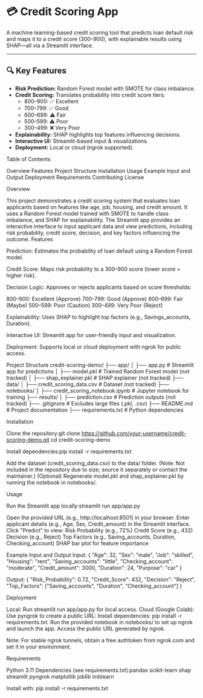 # 💳 Credit Scoring App

A machine learning-based credit scoring tool that predicts loan default risk and maps it to a credit score (300–900), with explainable results using SHAP—all via a Streamlit interface.

---

## 🔍 Key Features

- **Risk Prediction:** Random Forest model with SMOTE for class imbalance.
- **Credit Scoring:** Translates probability into credit score tiers:
  - 800–900: ✅ Excellent
  - 700–799: ✅ Good
  - 600–699: ⚠️ Fair
  - 500–599: ⚠️ Poor
  - 300–499: ❌ Very Poor
- **Explainability:** SHAP highlights top features influencing decisions.
- **Interactive UI:** Streamlit-based input & visualizations.
- **Deployment:** Local or cloud (ngrok supported).

Table of Contents

Overview
Features
Project Structure
Installation
Usage
Example Input and Output
Deployment
Requirements
Contributing
License

Overview

This project demonstrates a credit scoring system that evaluates loan applicants based on features like age, job, housing, and credit amount. It uses a Random Forest model trained with SMOTE to handle class imbalance, and SHAP for explainability. The Streamlit app provides an interactive interface to input applicant data and view predictions, including risk probability, credit score, decision, and key factors influencing the outcome.
Features

Prediction: Estimates the probability of loan default using a Random Forest model.

Credit Score: Maps risk probability to a 300–900 score (lower score = higher risk).

Decision Logic: Approves or rejects applicants based on score thresholds:

800–900: Excellent (Approve)
700–799: Good (Approve)
600–699: Fair (Maybe)
500–599: Poor (Caution)
300–499: Very Poor (Reject)


Explainability: Uses SHAP to highlight top factors (e.g., Savings_accounts, Duration).

Interactive UI: Streamlit app for user-friendly input and visualization.

Deployment: Supports local or cloud deployment with ngrok for public access.

Project Structure
credit-scoring-demo/
├── app/
│   ├── app.py              # Streamlit app for predictions
│   ├── model.pkl           # Trained Random Forest model (not tracked)
│   ├── shap_explainer.pkl  # SHAP explainer (not tracked)
├── data/
│   ├── credit_scoring_data.csv  # Dataset (not tracked)
├── notebooks/
│   ├── credit_scoring_notebook.ipynb  # Jupyter notebook for training
├── results/
│   ├── prediction.csv      # Prediction outputs (not tracked)
├── .gitignore              # Excludes large files (.pkl, .csv)
├── README.md               # Project documentation
├── requirements.txt        # Python dependencies

Installation

Clone the repository:git clone https://github.com/your-username/credit-scoring-demo.git
cd credit-scoring-demo


Install dependencies:pip install -r requirements.txt


Add the dataset (credit_scoring_data.csv) to the data/ folder. (Note: Not included in the repository due to size; source it separately or contact the maintainer.)
(Optional) Regenerate model.pkl and shap_explainer.pkl by running the notebook in notebooks/.

Usage

Run the Streamlit app locally:streamlit run app/app.py


Open the provided URL (e.g., http://localhost:8501) in your browser.
Enter applicant details (e.g., Age, Sex, Credit_amount) in the Streamlit interface.
Click "Predict" to view:
Risk Probability (e.g., 72%)
Credit Score (e.g., 432)
Decision (e.g., Reject)
Top Factors (e.g., Saving_accounts, Duration, Checking_account)
SHAP bar plot for feature importance



Example Input and Output
Input:
{
    "Age": 32,
    "Sex": "male",
    "Job": "skilled",
    "Housing": "rent",
    "Saving_accounts": "little",
    "Checking_account": "moderate",
    "Credit_amount": 3000,
    "Duration": 24,
    "Purpose": "car"
}

Output:
{
    "Risk_Probability": 0.72,
    "Credit_Score": 432,
    "Decision": "Reject",
    "Top_Factors": ["Saving_accounts", "Duration", "Checking_account"]
}

Deployment

Local: Run streamlit run app/app.py for local access.
Cloud (Google Colab): Use pyngrok to create a public URL:
Install dependencies: pip install -r requirements.txt.
Run the provided notebook in notebooks/ to set up ngrok and launch the app.
Access the public URL generated by ngrok.


Note: For stable ngrok tunnels, obtain a free authtoken from ngrok.com and set it in your environment.

Requirements

Python 3.11
Dependencies (see requirements.txt):pandas
scikit-learn
shap
streamlit
pyngrok
matplotlib
joblib
imblearn



Install with:
pip install -r requirements.txt

